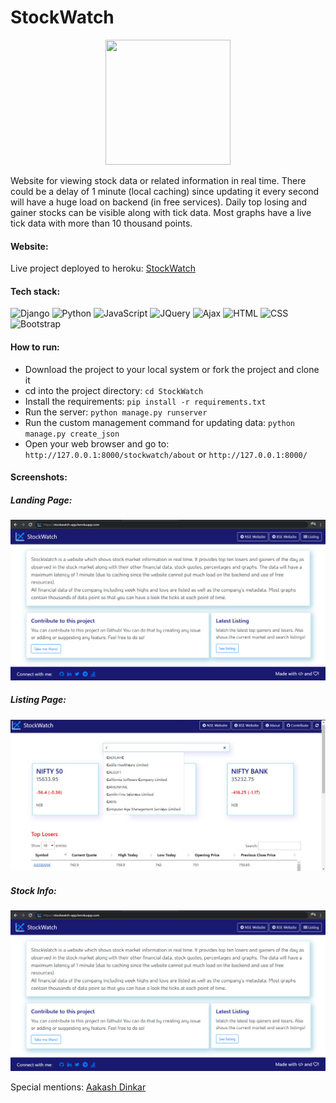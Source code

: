 # StockWatch
<p align="center">
  <img width="200" height="200" src="https://github.com/vanigupta20024/StockWatch/blob/master/Readme_images/logo.ico">
</p>

Website for viewing stock data or related information in real time. There could be a delay of 1 minute (local caching) since updating it every second will have a huge load on backend (in free services). Daily top losing and gainer stocks can be visible along with tick data. Most graphs have a live tick data with more than 10 thousand points.

#### Website:
Live project deployed to heroku: [StockWatch](https://stockwatch-app.herokuapp.com/)

#### Tech stack:
![Django](https://img.shields.io/badge/-Django-red)
![Python](https://img.shields.io/badge/-Python%20-blueviolet)
![JavaScript](https://img.shields.io/badge/-JavaScript-brightgreen)
![JQuery](https://img.shields.io/badge/-JQuery-yellow)
![Ajax](https://img.shields.io/badge/-Ajax-blue)
![HTML](https://img.shields.io/badge/-HTML-lightgrey)
![CSS](https://img.shields.io/badge/-CSS-9fc)
![Bootstrap](https://img.shields.io/badge/-Bootstrap-orange)

#### How to run:
- Download the project to your local system or fork the project and clone it
- cd into the project directory: `cd StockWatch`
- Install the requirements: `pip install -r requirements.txt`
- Run the server: `python manage.py runserver`
- Run the custom management command for updating data: `python manage.py create_json`
- Open your web browser and go to: `http://127.0.0.1:8000/stockwatch/about` or `http://127.0.0.1:8000/`

#### Screenshots:

##### Landing Page:
![Landing](https://github.com/vanigupta20024/StockWatch/blob/master/Readme_images/landing_page.PNG)


##### Listing Page:
![Listing](https://github.com/vanigupta20024/StockWatch/blob/master/Readme_images/listing.jpg)

##### Stock Info:
![Info](https://github.com/vanigupta20024/StockWatch/blob/master/Readme_images/landing_page.PNG)

Special mentions: [Aakash Dinkar](https://github.com/aakashdinkar)
